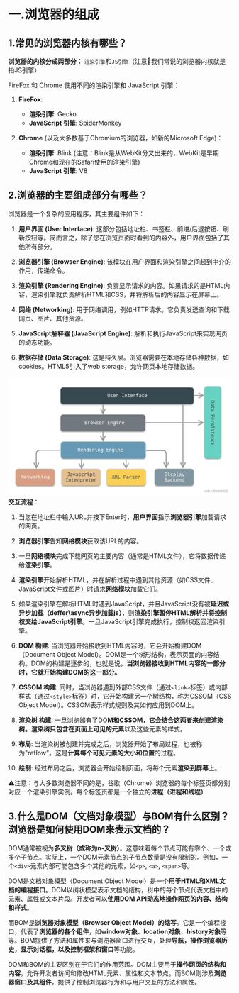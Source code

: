 # 一.浏览器的组成

## 1.常见的浏览器内核有哪些？
**浏览器的内核分成两部分：**
`渲染引擎`和`JS引擎`（注意🚧我们常说的浏览器内核就是指JS引擎）

FireFox 和 Chrome 使用不同的渲染引擎和 JavaScript 引擎：

1. **FireFox**:
   - **渲染引擎**: Gecko
   - **JavaScript 引擎**: SpiderMonkey

2. **Chrome** (以及大多数基于Chromium的浏览器，如新的Microsoft Edge)：
   - **渲染引擎**: Blink (注意：Blink是从WebKit分叉出来的，WebKit是早期Chrome和现在的Safari使用的渲染引擎)
   - **JavaScript 引擎**: V8


## 2.浏览器的主要组成部分有哪些？

浏览器是一个复杂的应用程序，其主要组件如下：

1. **用户界面 (User Interface)**: 这部分包括地址栏、书签栏、前进/后退按钮、刷新按钮等。简而言之，除了您在浏览页面时看到的内容外，用户界面包括了其他所有部分。

2. **浏览器引擎 (Browser Engine)**: 该模块在用户界面和渲染引擎之间起到中介的作用，传递命令。

3. **渲染引擎 (Rendering Engine)**: 负责显示请求的内容。如果请求的是HTML内容，渲染引擎就负责解析HTML和CSS，并将解析后的内容显示在屏幕上。

4. **网络 (Networking)**: 用于网络调用，例如HTTP请求。它负责发送查询和下载网页、图片、其他资源。

5. **JavaScript解释器 (JavaScript Engine)**: 解析和执行JavaScript来实现网页的动态功能。

6. **数据存储 (Data Storage)**: 这是持久层。浏览器需要在本地存储各种数据，如cookies。HTML5引入了web storage，允许网页本地存储数据。

![在这里插入图片描述](../public/image.png)
**交互流程**：

1. 当您在地址栏中输入URL并按下Enter时，**用户界面**指示**浏览器引擎**加载请求的网页。
   
2. **浏览器引擎**告知**网络模块**获取该URL的内容。

3. 一旦**网络模块**完成下载网页的主要内容（通常是HTML文件），它将数据传递给**渲染引擎**。

4. **渲染引擎**开始解析HTML，并在解析过程中遇到其他资源（如CSS文件、JavaScript文件或图片）时请求**网络模块**加载它们。

5. 如果渲染引擎在解析HTML时遇到JavaScript，并且JavaScript没有被**延迟或异步加载（deffer\async异步加载js）**，则**渲染引擎暂停HTML解析并将控制权交给JavaScript引擎**。一旦JavaScript引擎完成执行，控制权返回渲染引擎。

6. **DOM 构建**: 当浏览器开始接收到HTML内容时，它会开始构建DOM（Document Object Model）。DOM是一个树形结构，表示页面的内容结构。DOM的构建是逐步的，也就是说，**当浏览器接收到HTML内容的一部分时，它就开始构建DOM的这一部分。**

7. **CSSOM 构建**: 同时，当浏览器遇到外部CSS文件（通过`<link>`标签）或内部样式（通过`<style>`标签）时，它开始构建另一个树结构，称为CSSOM（CSS Object Model）。CSSOM表示样式规则及其如何应用到DOM上。

8. **渲染树 构建**: 一旦浏览器有了DO**M和CSSOM，它会结合这两者来创建渲染树。渲染树只包含在页面上可见的元素**以及这些元素的样式。

9. **布局**: 当渲染树被创建并完成之后，浏览器开始了布局过程，也被称为"reflow"。这是**计算每个可见元素的大小和位置**的过程。

10. **绘制**: 经过布局之后，浏览器会开始绘制页面，将每个元素**渲染到屏幕**上。


⚠️注意：与大多数浏览器不同的是，谷歌（Chrome）浏览器的每个标签页都分别对应一个渲染引擎实例。每个标签页都是一个独立的**进程（进程和线程）**

## 3.什么是DOM（文档对象模型）与BOM有什么区别？浏览器是如何使用DOM来表示文档的？
DOM通常被视为**多叉树（或称为n-叉树）**。这意味着每个节点可能有零个、一个或多个子节点。实际上，一个DOM元素节点的子节点数量是没有限制的。例如，一个`<div>`元素内部可能包含多个其他的元素，如`<p>`, `<a>`, `<span>`等。

DOM是文档对象模型（Document Object Model）是一个**用于HTML和XML文档的编程接口**。DOM以树状模型表示文档的结构，树中的每个节点代表文档中的元素、属性或文本片段。开发者可以**使用DOM API动态地操作网页的内容、结构和样式**。

而BOM是**浏览器对象模型（Browser Object Model）的缩写**。它是一个编程接口，代表了**浏览器的各个组件**，如**window对象**、**location对象**、**history对象**等等。BOM提供了方法和属性来与浏览器窗口进行交互，处理**导航，操作浏览器历史，显示对话框，以及控制框架和窗口**等功能。

DOM和BOM的主要区别在于它们的作用范围。DOM主要用于**操作网页的结构和内容**，允许开发者访问和修改HTML元素、属性和文本节点。而BOM则涉及**浏览器窗口及其组件**，提供了控制浏览器行为和与用户交互的方法和属性。